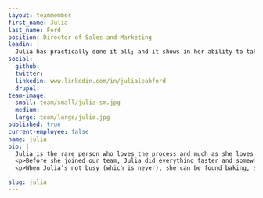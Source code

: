 ```yaml
---
layout: teammember
first_name: Julia
last_name: Ford
position: Director of Sales and Marketing
leadin: |
  Julia has practically done it all; and it shows in her ability to take on any project or opportunity that comes our way with grace and aplomb.
social:
  github:
  twitter:
  linkedin: www.linkedin.com/in/julialeahford
  drupal:
team-image:
  small: team/small/julia-sm.jpg
  medium:
  large: team/large/julia.jpg
published: true
current-employee: false
name: julia
bio: |
  Julia is the rare person who loves the process and much as she loves what’s possible. By that, of course, we mean that Julia is equally a thought partner in visioning and a project manager in execution—the perfect balance for directing our sales and marketing efforts. Surprising? Not to us! But maybe that’s because before she stepped into her current role at ThinkShout, Julia wrangled visions, timelines, and budgets as first a project manager, and then a client experience manager for 3 years, where she led some of our most complicated projects from kickoff to launch to the great satisfaction of our clients.
  <p>Before she joined our team, Julia did everything faster and somewhat more randomly than everyone else: After graduating from college a year early (she says it’s because it was so expensive—and we’ll give her that—but we think it’s just because she’s smart), she served the Portland community as a case manager at Central City Concern, delighted customers as a lead pastry chef, started her own catering and event management company (it still exists, and her cookies are supreme), and worked as a development director at a local school, leveraging relationship management systems and major gifts work to bring education to life.
  <p>When Julia’s not busy (which is never), she can be found baking, swimming, traveling, and practicing her Spanish.

slug: julia
---
```

